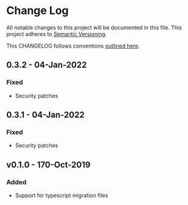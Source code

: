 # Change Log

All notable changes to this project will be documented in this file.
This project adheres to [Semantic Versioning](http://semver.org/).

This CHANGELOG follows conventions [outlined here](http://keepachangelog.com/).

## 0.3.2 - 04-Jan-2022

### Fixed

- Security patches

## 0.3.1 - 04-Jan-2022

### Fixed

- Security patches

## v0.1.0 - 170-Oct-2019

### Added

- Support for typescript migration files
